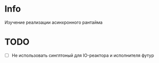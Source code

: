 # Info

Изучение реализации асинхронного рантайма

# TODO

- [ ] Не использовать синглтоный для IO-реактора и исполнителя футур